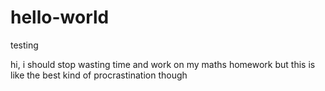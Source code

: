# hello-world
testing

hi,
i should stop wasting time and work on my maths homework but this is like the best kind of procrastination though

